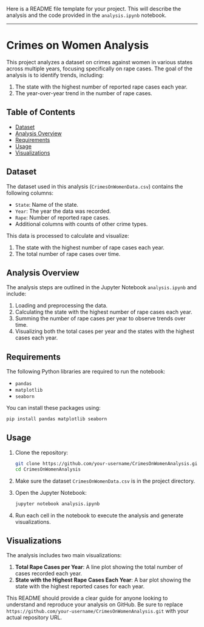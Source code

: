 Here is a README file template for your project. This will describe the analysis and the code provided in the `analysis.ipynb` notebook.

---

# Crimes on Women Analysis

This project analyzes a dataset on crimes against women in various states across multiple years, focusing specifically on rape cases. The goal of the analysis is to identify trends, including:
1. The state with the highest number of reported rape cases each year.
2. The year-over-year trend in the number of rape cases.

## Table of Contents
- [Dataset](#dataset)
- [Analysis Overview](#analysis-overview)
- [Requirements](#requirements)
- [Usage](#usage)
- [Visualizations](#visualizations)

## Dataset
The dataset used in this analysis (`CrimesOnWomenData.csv`) contains the following columns:
- `State`: Name of the state.
- `Year`: The year the data was recorded.
- `Rape`: Number of reported rape cases.
- Additional columns with counts of other crime types.

This data is processed to calculate and visualize:
1. The state with the highest number of rape cases each year.
2. The total number of rape cases over time.

## Analysis Overview
The analysis steps are outlined in the Jupyter Notebook `analysis.ipynb` and include:
1. Loading and preprocessing the data.
2. Calculating the state with the highest number of rape cases each year.
3. Summing the number of rape cases per year to observe trends over time.
4. Visualizing both the total cases per year and the states with the highest cases each year.

## Requirements
The following Python libraries are required to run the notebook:
- `pandas`
- `matplotlib`
- `seaborn`

You can install these packages using:
```bash
pip install pandas matplotlib seaborn
```

## Usage
1. Clone the repository:
   ```bash
   git clone https://github.com/your-username/CrimesOnWomenAnalysis.git
   cd CrimesOnWomenAnalysis
   ```

2. Make sure the dataset `CrimesOnWomenData.csv` is in the project directory.

3. Open the Jupyter Notebook:
   ```bash
   jupyter notebook analysis.ipynb
   ```

4. Run each cell in the notebook to execute the analysis and generate visualizations.

## Visualizations
The analysis includes two main visualizations:
1. **Total Rape Cases per Year**: A line plot showing the total number of cases recorded each year.
2. **State with the Highest Rape Cases Each Year**: A bar plot showing the state with the highest reported cases for each year.


This README should provide a clear guide for anyone looking to understand and reproduce your analysis on GitHub. Be sure to replace `https://github.com/your-username/CrimesOnWomenAnalysis.git` with your actual repository URL.
